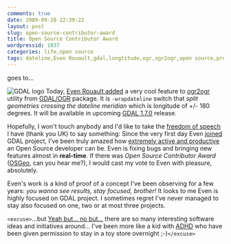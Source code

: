 ```yaml
---
comments: true
date: 2009-09-28 22:39:22
layout: post
slug: open-source-contributor-award
title: Open Source Contributor Award
wordpressid: 1037
categories: life,open source
tags: dateline,Even Rouault,gdal,longtitude,ogr,ogr2ogr,open source,programming,project
---
```


goes to...





![GDAL logo](/images/logos/gdal-logo.png) Today, [Even Rouault added](http://trac.osgeo.org/gdal/ticket/3158) a very cool feature to [ogr2ogr](http://gdal.org/ogr2ogr.html) utility from [GDAL/OGR](http://gdal.org/) package. It is `-wrapdateline` switch that _split geometries crossing the dateline meridian_ which is longitude of +/- 180 degrees. It will be available in upcoming [GDAL 1.7.0](http://trac.osgeo.org/gdal/milestone/1.7.0) release.





Hopefully, I won't touch anybody and I'd like to take the [freedom of speech](http://en.wikipedia.org/wiki/FOSS) I have (thank you UK) to say something: Since the very first day Even [joined](http://lists.osgeo.org/pipermail/gdal-dev/2007-August/013783.html) GDAL project, I've been truly amazed how [extremely active and productive](https://www.ohloh.net/accounts/rouault) an Open Source developer can be. Even is fixing bugs and bringing new features almost in **real-time**. If there was _Open Source Contributor Award_ ([OSGeo](http://osgeo.org), can you hear me?), I would cast my vote to Even with pleasure, absolutely.





Even's work is a kind of proof of a concept I've been observing for a few years: _you wanna see results, stay focused, brother!_ It looks to me Even is highly focused on GDAL project. I sometimes regret I've never managed to stay also focused on one, two or at most three projects.





`<excuse>`...but [Yeah but... no but...](http://www.youtube.com/watch?v=zExc6SK4kpA) there are so many interesting software ideas and initiatives around... I've been more like a kid with [ADHD](http://en.wikipedia.org/wiki/Attention-deficit_hyperactivity_disorder) who have been given permission to stay in a toy store overnight ;-)`</excuse>`
